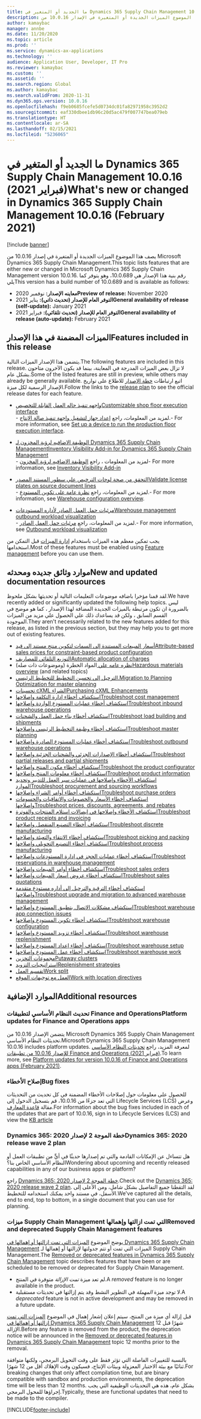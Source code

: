 ```yaml
---
title: ما الجديد أو المتغير في Dynamics 365 Supply Chain Management 10.0.16 (فبراير 2021)
description: يصف هذا الموضوع الميزات الجديدة أو المتغيرة في الإصدار 10.0.16 من Dynamics 365 Supply Chain Management.
author: kamaybac
manager: annbe
ms.date: 11/20/2020
ms.topic: article
ms.prod: ''
ms.service: dynamics-ax-applications
ms.technology: ''
audience: Application User, Developer, IT Pro
ms.reviewer: kamaybac
ms.custom: ''
ms.assetid: ''
ms.search.region: Global
ms.author: kamaybac
ms.search.validFrom: 2020-11-31
ms.dyn365.ops.version: 10.0.16
ms.openlocfilehash: f9eb0685fcefe5d0734dc01fa82971958c3952d2
ms.sourcegitcommit: eaf330dbee1db96c20d5ac479f007747bea079eb
ms.translationtype: HT
ms.contentlocale: ar-SA
ms.lasthandoff: 02/15/2021
ms.locfileid: "5236065"
---
```

# <a name="whats-new-or-changed-in-dynamics-365-supply-chain-management-10016-february-2021"></a><span data-ttu-id="da329-103">ما الجديد أو المتغير في Dynamics 365 Supply Chain Management 10.0.16 (فبراير 2021)</span><span class="sxs-lookup"><span data-stu-id="da329-103">What's new or changed in Dynamics 365 Supply Chain Management 10.0.16 (February 2021)</span></span>

[!include [banner](../includes/banner.md)]

<span data-ttu-id="da329-104">يصف هذا الموضوع الميزات الجديدة أو المتغيرة في إصدار 10.0.16 من Microsoft Dynamics 365 Supply Chain Management.</span><span class="sxs-lookup"><span data-stu-id="da329-104">This topic lists features that are either new or changed in Microsoft Dynamics 365 Supply Chain Management version 10.0.16.</span></span> <span data-ttu-id="da329-105">رقم بنية هذا الإصدار هي 10.0.689، وهو يتوفر كما يلي</span><span class="sxs-lookup"><span data-stu-id="da329-105">This version has a build number of 10.0.689 and is available as follows:</span></span>

- <span data-ttu-id="da329-106">**معاينه الإصدار:** نوفمبر 2020</span><span class="sxs-lookup"><span data-stu-id="da329-106">**Preview of release:** November 2020</span></span>
- <span data-ttu-id="da329-107">**التوفر العام للإصدار (تحديث ذاتي):** يناير 2021</span><span class="sxs-lookup"><span data-stu-id="da329-107">**General availability of release (self-update):** January 2021</span></span>
- <span data-ttu-id="da329-108">**التوفر العام للإصدار (تحديث تلقائي):** فبراير 2021</span><span class="sxs-lookup"><span data-stu-id="da329-108">**General availability of release (auto-update):** February 2021</span></span>

## <a name="features-included-in-this-release"></a><span data-ttu-id="da329-109">الميزات المضمنة في هذا الإصدار</span><span class="sxs-lookup"><span data-stu-id="da329-109">Features included in this release</span></span>

<span data-ttu-id="da329-110">يتضمن هذا الإصدار الميزات التالية.</span><span class="sxs-lookup"><span data-stu-id="da329-110">The following features are included in this release.</span></span> <span data-ttu-id="da329-111">لا تزال بعض الميزات المدرجة في المعاينة، بينما قد يكون الآخرون متاحون بشكل عام.</span><span class="sxs-lookup"><span data-stu-id="da329-111">Some of the listed features are still in preview, while others may already be generally available.</span></span> <span data-ttu-id="da329-112">اتبع ارتباطات [خطة الإصدار](https://docs.microsoft.com/dynamics365-release-plan/2020wave2/finance-operations/dynamics365-supply-chain-management/planned-features) للاطلاع على تواريخ الإصدار الرسمية لكل ميزة.</span><span class="sxs-lookup"><span data-stu-id="da329-112">Follow the links to the [release plan](https://docs.microsoft.com/dynamics365-release-plan/2020wave2/finance-operations/dynamics365-supply-chain-management/planned-features) to see the official release dates for each feature.</span></span>

- [<span data-ttu-id="da329-113">واجهه تنفيذ حاله العمل القابلة للتخصيص</span><span class="sxs-lookup"><span data-stu-id="da329-113">Customizable shop floor execution interface</span></span>](https://docs.microsoft.com/dynamics365-release-plan/2020wave2/finance-operations/dynamics365-supply-chain-management/customizable-shop-floor-execution-interface)<br> <span data-ttu-id="da329-114">- لمزيد من المعلومات، راجع [إعداد جهاز لتشغيل واجهة تنفيذ صالة الإنتاج‬](../production-control/production-floor-execution-setup.md).</span><span class="sxs-lookup"><span data-stu-id="da329-114">- For more information, see [Set up a device to run the production floor execution interface](../production-control/production-floor-execution-setup.md).</span></span>

- [<span data-ttu-id="da329-115">الوظيفة الاضافيه لرؤية المخزون لـ Dynamics 365 Supply Chain Management</span><span class="sxs-lookup"><span data-stu-id="da329-115">Inventory Visibility Add-in for Dynamics 365 Supply Chain Management</span></span>](https://docs.microsoft.com/dynamics365-release-plan/2020wave2/finance-operations/dynamics365-supply-chain-management/inventory-visibility-add-in-dynamics-365-supply-chain-management-preview)<br> <span data-ttu-id="da329-116">- لمزيد من المعلومات ، راجع [الوظيفة الاضافيه لرؤية المخزون](../inventory/inventory-visibility.md)</span><span class="sxs-lookup"><span data-stu-id="da329-116">- For more information, see [Inventory Visibility Add-in](../inventory/inventory-visibility.md)</span></span>

- [<span data-ttu-id="da329-117">التحقق من صحة لوحات الترخيص علي سطور المستند المصدر</span><span class="sxs-lookup"><span data-stu-id="da329-117">Validate license plates on source document lines</span></span>](https://docs.microsoft.com/dynamics365-release-plan/2020wave2/finance-operations/dynamics365-supply-chain-management/validate-license-plates-source-document-lines)<br> <span data-ttu-id="da329-118">- لمزيد من المعلومات، راجع [نظرة عامة على تكوين المستودع](../warehousing/warehouse-configuration.md).</span><span class="sxs-lookup"><span data-stu-id="da329-118">- For more information, see [Warehouse configuration overview](../warehousing/warehouse-configuration.md).</span></span>

- [<span data-ttu-id="da329-119">مرئيات حمل العمل الصادر لأداره المستودعات</span><span class="sxs-lookup"><span data-stu-id="da329-119">Warehouse management outbound workload visualization</span></span>](https://docs.microsoft.com/dynamics365-release-plan/2020wave2/finance-operations/dynamics365-supply-chain-management/warehouse-management--workload-visualization)<br> <span data-ttu-id="da329-120">- لمزيد من المعلومات، راجع [مرئيات حمل العمل الصادر](../warehousing/outbound-workload-visualization.md).</span><span class="sxs-lookup"><span data-stu-id="da329-120">- For more information, see [Outbound workload visualization](../warehousing/outbound-workload-visualization.md)</span></span>

<span data-ttu-id="da329-121">يجب تمكين معظم هذه الميزات باستخدام [إدارة الميزات](../../fin-ops-core/fin-ops/get-started/feature-management/feature-management-overview.md) قبل التمكن من استخدامها.</span><span class="sxs-lookup"><span data-stu-id="da329-121">Most of these features must be enabled using [Feature management](../../fin-ops-core/fin-ops/get-started/feature-management/feature-management-overview.md) before you can use them.</span></span>

## <a name="new-and-updated-documentation-resources"></a><span data-ttu-id="da329-122">موارد وثائق جديده ومحدثه</span><span class="sxs-lookup"><span data-stu-id="da329-122">New and updated documentation resources</span></span>

<span data-ttu-id="da329-123">لقد قمنا مؤخرا باضافه موضوعات التعليمات التالية أو تحديثها بشكل ملحوظ.</span><span class="sxs-lookup"><span data-stu-id="da329-123">We have recently added or significantly updated the following help topics.</span></span> <span data-ttu-id="da329-124">ليس بالضرورة ان تكون مرتبطة بالميزات الجديدة المضافة لهذا الإصدار ، كما هو موضح في القسم السابق ، ولكن قد يساعدك ذلك علي الحصول علي مزيد من الميزات الموجودة.</span><span class="sxs-lookup"><span data-stu-id="da329-124">They aren't necessarily related to the new features added for this release, as listed in the previous section, but they may help you to get more out of existing features.</span></span>

- [<span data-ttu-id="da329-125">أسعار المبيعات المستندة إلى السمات لتكوين منتج مستند إلى قيد</span><span class="sxs-lookup"><span data-stu-id="da329-125">Attribute-based sales prices for constraint-based product configuration</span></span>](../pim/attribute-based-product-configurator.md)
- [<span data-ttu-id="da329-126">التوزيع التلقائي للمصاريف</span><span class="sxs-lookup"><span data-stu-id="da329-126">Automatic allocation of charges</span></span>](../procurement/automatic-charges-allocation.md)
- <span data-ttu-id="da329-127">[نظره عامه علي ](../pim/hazmat-overview.md)المواد الخطرة (وموضوعات ذات صله)</span><span class="sxs-lookup"><span data-stu-id="da329-127">[Hazardous materials overview](../pim/hazmat-overview.md) (and related topics)</span></span>
- [<span data-ttu-id="da329-128">الترحيل إلى تحسين التخطيط للتخطيط الرئيسي.</span><span class="sxs-lookup"><span data-stu-id="da329-128">Migration to Planning Optimization for master planning</span></span>](../master-planning/new-master-planning-engine.md)
- [<span data-ttu-id="da329-129">تحسينات cXML الشراء</span><span class="sxs-lookup"><span data-stu-id="da329-129">Purchasing cXML Enhancements</span></span>](../procurement/purchasing-cxml-enhancements.md)
- [<span data-ttu-id="da329-130">استكشاف أخطاء إدارة التكلفة وإصلاحها</span><span class="sxs-lookup"><span data-stu-id="da329-130">Troubleshoot cost management</span></span>](../cost-management/troubleshoot-costmanagement.md)
- [<span data-ttu-id="da329-131">استكشاف أخطاء عمليات المستودع الواردة وإصلاحها</span><span class="sxs-lookup"><span data-stu-id="da329-131">Troubleshoot inbound warehouse operations</span></span>](../warehousing/troubleshoot-warehouse-inbound.md)
- [<span data-ttu-id="da329-132">استكشاف أخطاء بناء حمل العمل والشحنات</span><span class="sxs-lookup"><span data-stu-id="da329-132">Troubleshoot load building and shipments</span></span>](../warehousing/troubleshoot-warehouse-loads-shipments.md)
- [<span data-ttu-id="da329-133">استكشاف أخطاء وظيفة التخطيط الرئيسي وإصلاحها</span><span class="sxs-lookup"><span data-stu-id="da329-133">Troubleshoot master planning</span></span>](../master-planning/troubleshoot-masterplanning.md)
- [<span data-ttu-id="da329-134">استكشاف أخطاء عمليات المستودع الصادرة وإصلاحها</span><span class="sxs-lookup"><span data-stu-id="da329-134">Troubleshoot outbound warehouse operations</span></span>](../warehousing/troubleshoot-warehouse-outbound.md)
- [<span data-ttu-id="da329-135">استكشاف أخطاء الإصدارات الجزئي والشحنات الجزئية وإصلاحها</span><span class="sxs-lookup"><span data-stu-id="da329-135">Troubleshoot partial releases and partial shipments</span></span>](../warehousing/troubleshoot-warehouse-partial-release-shipment.md)
- [<span data-ttu-id="da329-136">استكشاف أخطاء مكون المنتج وإصلاحها</span><span class="sxs-lookup"><span data-stu-id="da329-136">Troubleshoot the product configurator</span></span>](../pim/troubleshooting-productconfigurator.md)
- [<span data-ttu-id="da329-137">استكشاف أخطاء معلومات المنتج وإصلاحها</span><span class="sxs-lookup"><span data-stu-id="da329-137">Troubleshoot product information</span></span>](../pim/troubleshooting-productinformation.md)
- [<span data-ttu-id="da329-138">استكشاف الأخطاء وإصلاحها في عمليات سير العمل للتدبير وتحديد الموارد</span><span class="sxs-lookup"><span data-stu-id="da329-138">Troubleshoot procurement and sourcing workflows</span></span>](../procurement/troubleshoot-procurementworkflows.md)
- [<span data-ttu-id="da329-139">استكشاف أخطاء أوامر الشراء وإصلاحها</span><span class="sxs-lookup"><span data-stu-id="da329-139">Troubleshoot purchase orders</span></span>](../procurement/troubleshoot-purchaseorders.md)
- [<span data-ttu-id="da329-140">استكشاف أخطاء الأسعار والخصومات والاتفاقيات والحسومات وإصلاحها</span><span class="sxs-lookup"><span data-stu-id="da329-140">Troubleshoot prices, discounts, agreements, and rebates</span></span>](../procurement/troubleshooting-pricediscountagreements.md)
- [<span data-ttu-id="da329-141">استكشاف الأخطاء وإصلاحها في إيصالات استلام المنتجات والفوترة</span><span class="sxs-lookup"><span data-stu-id="da329-141">Troubleshoot product receipts and invoicing</span></span>](../procurement/troubleshooting-productreceiptinvoicing.md)
- [<span data-ttu-id="da329-142">استكشاف أخطاء التصنيع المنفصل وإصلاحها</span><span class="sxs-lookup"><span data-stu-id="da329-142">Troubleshoot discrete manufacturing</span></span>](../production-control/troubleshoot-discretemanufacturing.md)
- [<span data-ttu-id="da329-143">استكشاف أخطاء الانتقاء والتعبئة وإصلاحها</span><span class="sxs-lookup"><span data-stu-id="da329-143">Troubleshoot picking and packing</span></span>](../warehousing/troubleshoot-warehouse-picking-packing.md)
- [<span data-ttu-id="da329-144">استكشاف أخطاء التصنيع التحويلي وإصلاحها</span><span class="sxs-lookup"><span data-stu-id="da329-144">Troubleshoot process manufacturing</span></span>](../production-control/troubleshoot-processmanufacturing.md)
- [<span data-ttu-id="da329-145">استكشاف أخطاء عمليات الحجز في إدارة المستودعات وإصلاحها</span><span class="sxs-lookup"><span data-stu-id="da329-145">Troubleshoot reservations in warehouse management</span></span>](../warehousing/troubleshoot-warehouse-reservations.md)
- [<span data-ttu-id="da329-146">استكشاف أخطاء أوامر المبيعات وإصلاحها</span><span class="sxs-lookup"><span data-stu-id="da329-146">Troubleshoot sales orders</span></span>](../sales-marketing/troubleshooting-sales.md)
- [<span data-ttu-id="da329-147">استكشاف أخطاء عروض أسعار المبيعات وإصلاحها</span><span class="sxs-lookup"><span data-stu-id="da329-147">Troubleshoot sales quotations</span></span>](../sales-marketing/troubleshooting-salesquotation.md)
- [<span data-ttu-id="da329-148">استكشاف أخطاء الترقية والترحيل إلى أداره مستودع متقدمة وإصلاحها</span><span class="sxs-lookup"><span data-stu-id="da329-148">Troubleshoot upgrade and migration to advanced warehouse management</span></span>](../warehousing/troubleshoot-warehouse-upgrade-migration.md)
- [<span data-ttu-id="da329-149">استكشاف مشكلات الاتصال بتطبيق المستودع وإصلاحها</span><span class="sxs-lookup"><span data-stu-id="da329-149">Troubleshoot warehouse app connection issues</span></span>](../warehousing/troubleshoot-warehouse-app-connection.md)
- [<span data-ttu-id="da329-150">استكشاف أخطاء تكوين المستودع وإصلاحها</span><span class="sxs-lookup"><span data-stu-id="da329-150">Troubleshoot warehouse configuration</span></span>](../warehousing/troubleshoot-warehouse-configuration.md)
- [<span data-ttu-id="da329-151">استكشاف أخطاء تزويد المستودع وإصلاحها</span><span class="sxs-lookup"><span data-stu-id="da329-151">Troubleshoot warehouse replenishment</span></span>](../warehousing/troubleshoot-warehouse-replenishment.md)
- [<span data-ttu-id="da329-152">استكشاف أخطاء إعداد المستودع وإصلاحها</span><span class="sxs-lookup"><span data-stu-id="da329-152">Troubleshoot warehouse setup</span></span>](../warehousing/troubleshoot-warehouse-setup.md)
- [<span data-ttu-id="da329-153">استكشاف أخطاء عمل المستودع وإصلاحها</span><span class="sxs-lookup"><span data-stu-id="da329-153">Troubleshoot warehouse work</span></span>](../warehousing/troubleshoot-warehouse-work.md)
- [<span data-ttu-id="da329-154">مجموعات التخزين</span><span class="sxs-lookup"><span data-stu-id="da329-154">Putaway clusters</span></span>](../warehousing/putaway-clusters.md)
- [<span data-ttu-id="da329-155">استراتيجيات التزويد</span><span class="sxs-lookup"><span data-stu-id="da329-155">Replenishment strategies</span></span>](../warehousing/replenishment-strategies.md)
- [<span data-ttu-id="da329-156">تقسيم العمل</span><span class="sxs-lookup"><span data-stu-id="da329-156">Work split</span></span>](../warehousing/work-split.md)
- [<span data-ttu-id="da329-157">العمل مع توجيهات الموقع</span><span class="sxs-lookup"><span data-stu-id="da329-157">Work with location directives</span></span>](../warehousing/create-location-directive.md)

## <a name="additional-resources"></a><span data-ttu-id="da329-158">الموارد الإضافية</span><span class="sxs-lookup"><span data-stu-id="da329-158">Additional resources</span></span>

### <a name="platform-updates-for-finance-and-operations-apps"></a><span data-ttu-id="da329-159">تحديث النظام الأساسي لتطبيقات Finance and Operations</span><span class="sxs-lookup"><span data-stu-id="da329-159">Platform updates for Finance and Operations apps</span></span>

<span data-ttu-id="da329-160">يتضمن الإصدار 10.0.16 من Microsoft Dynamics 365 Supply Chain Management تحديثات النظام الأساسي.</span><span class="sxs-lookup"><span data-stu-id="da329-160">Microsoft Dynamics 365 Supply Chain Management 10.0.16 includes platform updates.</span></span> <span data-ttu-id="da329-161">لمعرفة المزيد، راجع [تحديثات النظام الأساسي للإصدار 10.0.16 من تطبيقات Finance and Operations (فبراير 2021)](../../fin-ops-core/dev-itpro/get-started/whats-new-platform-updates-10-0-16.md).</span><span class="sxs-lookup"><span data-stu-id="da329-161">To learn more, see [Platform updates for version 10.0.16 of Finance and Operations apps (February 2021)](../../fin-ops-core/dev-itpro/get-started/whats-new-platform-updates-10-0-16.md).</span></span>

### <a name="bug-fixes"></a><span data-ttu-id="da329-162">إصلاح الأخطاء</span><span class="sxs-lookup"><span data-stu-id="da329-162">Bug fixes</span></span>

<span data-ttu-id="da329-163">للحصول على معلومات حول إصلاحات الأخطاء المضمنة في كل تحديث من التحديثات التي تعد جزءًا من 10.0.16، قم بتسجيل الدخول إلى Lifecycle Services (LCS) وعرض مقالة [قاعدة المعارف](https://fix.lcs.dynamics.com/Issue/Details?bugId=528995&dbType=3&qc=267a545fabd24e111868bedc16716f5713a785ed096cdb6209526f41631e41db).</span><span class="sxs-lookup"><span data-stu-id="da329-163">For information about the bug fixes included in each of the updates that are part of 10.0.16, sign in to Lifecycle Services (LCS) and view the [KB article](https://fix.lcs.dynamics.com/Issue/Details?bugId=528995&dbType=3&qc=267a545fabd24e111868bedc16716f5713a785ed096cdb6209526f41631e41db)</span></span>

### <a name="dynamics-365-2020-release-wave-2-plan"></a><span data-ttu-id="da329-164">Dynamics 365: خطة الموجة 2 لإصدار 2020</span><span class="sxs-lookup"><span data-stu-id="da329-164">Dynamics 365: 2020 release wave 2 plan</span></span>

<span data-ttu-id="da329-165">هل تتساءل عن الإمكانات القادمة والتي تم إصدارها حديثًا في أيٍّ من تطبيقات العمل أو النظام الأساسي الخاص بنا؟</span><span class="sxs-lookup"><span data-stu-id="da329-165">Wondering about upcoming and recently released capabilities in any of our business apps or platform?</span></span>

<span data-ttu-id="da329-166">راجع [Dynamics 365: خطة الموجة 2 لإصدار 2020](https://docs.microsoft.com/dynamics365-release-plan/2020wave2/index).</span><span class="sxs-lookup"><span data-stu-id="da329-166">Check out the [Dynamics 365: 2020 release wave 2 plan](https://docs.microsoft.com/dynamics365-release-plan/2020wave2/index).</span></span> <span data-ttu-id="da329-167">لقد التقطنا جميع التفاصيل بشكل شامل، ومن الأعلى إلى الأسفل، في مستند واحد يمكنك استخدامه للتخطيط.</span><span class="sxs-lookup"><span data-stu-id="da329-167">We've captured all the details, end to end, top to bottom, in a single document that you can use for planning.</span></span>

### <a name="removed-and-deprecated-supply-chain-management-features"></a><span data-ttu-id="da329-168">ميزات Supply Chain Management التي تمت ازالتها وإهمالها</span><span class="sxs-lookup"><span data-stu-id="da329-168">Removed and deprecated Supply Chain Management features</span></span>

<span data-ttu-id="da329-169">يوضح الموضوع [الميزات التي تمت ازالتها أو إهمالها في Dynamics 365 Supply Chain Management](removed-deprecated-features-scm-updates.md) الميزات التي تمت أو تتم جدولتها لإزالتها أو إهمالها لـ Supply Chain Management.</span><span class="sxs-lookup"><span data-stu-id="da329-169">The [Removed or deprecated features in Dynamics 365 Supply Chain Management](removed-deprecated-features-scm-updates.md) topic describes features that have been or are scheduled to be removed or deprecated for Supply Chain Management.</span></span>

- <span data-ttu-id="da329-170">لم تعد ميزة *تمت الإزالة* متوفرة في المنتج.</span><span class="sxs-lookup"><span data-stu-id="da329-170">A *removed* feature is no longer available in the product.</span></span>
- <span data-ttu-id="da329-171">لا توجد ميزة *المهملة* في التطوير النشط وقد يتم إزالتها في تحديثات مستقبلية.</span><span class="sxs-lookup"><span data-stu-id="da329-171">A *deprecated* feature is not in active development and may be removed in a future update.</span></span>

<span data-ttu-id="da329-172">قبل إزالة أي ميزة من المنتج، سيتم إعلان إشعار إهمال في الموضوع [الميزات التي تمت إزالتها أو إهمالها في Dynamics 365 Supply Chain Management](removed-deprecated-features-scm-updates.md) 12 شهرًا قبل الإزالة.</span><span class="sxs-lookup"><span data-stu-id="da329-172">Before any feature is removed from the product, the deprecation notice will be announced in the [Removed or deprecated features in Dynamics 365 Supply Chain Management](removed-deprecated-features-scm-updates.md) topic 12 months prior to the removal.</span></span>

<span data-ttu-id="da329-173">بالنسبة للتغييرات الفاصلة التي تؤثر فقط على وقت التحويل البرمجي، ولكنها متوافقة ثنائيًا مع بيئة الاختبار المعزولة وبيئات الإنتاج، فسيكون وقت الإهلاك أقل من 12 شهرًا.</span><span class="sxs-lookup"><span data-stu-id="da329-173">For breaking changes that only affect compilation time, but are binary compatible with sandbox and production environments, the deprecation time will be less than 12 months.</span></span> <span data-ttu-id="da329-174">بشكل عام، هذه هي التحديثات الوظيفية التي يجب إجراؤها للمحول البرمجي.</span><span class="sxs-lookup"><span data-stu-id="da329-174">Typically, these are functional updates that need to be made to the compiler.</span></span>


[!INCLUDE[footer-include](../../includes/footer-banner.md)]